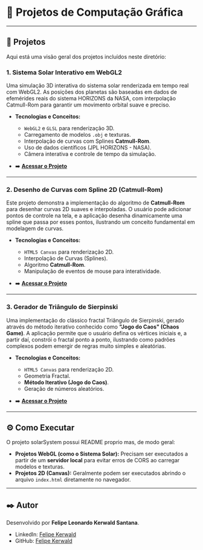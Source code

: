 # 📂 Projetos de Computação Gráfica

---

## 🚀 Projetos

Aqui está uma visão geral dos projetos incluídos neste diretório:

### 1. Sistema Solar Interativo em WebGL2

Uma simulação 3D interativa do sistema solar renderizada em tempo real com WebGL2. As posições dos planetas são baseadas em dados de efemérides reais do sistema HORIZONS da NASA, com interpolação Catmull-Rom para garantir um movimento orbital suave e preciso.

* **Tecnologias e Conceitos:**
    * `WebGL2` e `GLSL` para renderização 3D.
    * Carregamento de modelos `.obj` e texturas.
    * Interpolação de curvas com Splines **Catmull-Rom**.
    * Uso de dados científicos (JPL HORIZONS - NASA).
    * Câmera interativa e controle de tempo da simulação.

* ➡️ **[Acessar o Projeto](./solarSystem/)** 

---

### 2. Desenho de Curvas com Spline 2D (Catmull-Rom)

Este projeto demonstra a implementação do algoritmo de **Catmull-Rom** para desenhar curvas 2D suaves e interpoladas. O usuário pode adicionar pontos de controle na tela, e a aplicação desenha dinamicamente uma spline que passa por esses pontos, ilustrando um conceito fundamental em modelagem de curvas.

* **Tecnologias e Conceitos:**
    * `HTML5 Canvas` para renderização 2D.
    * Interpolação de Curvas (Splines).
    * Algoritmo **Catmull-Rom**.
    * Manipulação de eventos de mouse para interatividade.

* ➡️ **[Acessar o Projeto](./drawingA2dSpline/)**
  
---
### 3. Gerador de Triângulo de Sierpinski

Uma implementação do clássico fractal Triângulo de Sierpinski, gerado através do método iterativo conhecido como **"Jogo do Caos" (Chaos Game)**. A aplicação permite que o usuário defina os vértices iniciais e, a partir daí, constrói o fractal ponto a ponto, ilustrando como padrões complexos podem emergir de regras muito simples e aleatórias.

* **Tecnologias e Conceitos:**
    * `HTML5 Canvas` para renderização 2D.
    * Geometria Fractal.
    * **Método Iterativo (Jogo do Caos)**.
    * Geração de números aleatórios.

* ➡️ **[Acessar o Projeto](./trianguloDeSierpinski/)** 
---

## ⚙️ Como Executar

O projeto solarSystem possui README proprio mas, de modo geral:

* **Projetos WebGL (como o Sistema Solar):** Precisam ser executados a partir de um **servidor local** para evitar erros de CORS ao carregar modelos e texturas.
* **Projetos 2D (Canvas):** Geralmente podem ser executados abrindo o arquivo `index.html` diretamente no navegador.

---

## ✒️ Autor

Desenvolvido por **Felipe Leonardo Kerwald Santana**.

* LinkedIn: [Felipe Kerwald](https://www.linkedin.com/in/felipekerwald/)
* GitHub: [Felipe Kerwald](https://github.com/kerwald)
